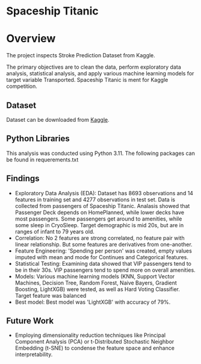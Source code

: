 # Spaceship Titanic
# Overview
The project inspects Stroke Prediction Dataset from Kaggle. 

The primary objectives are to clean the data, perform exploratory data analysis, statistical analysis, and apply various machine learning models for target variable Transported. Spaceship Titanic is ment for Kaggle competition.

## Dataset
Dataset can be downloaded from [Kaggle](https://www.kaggle.com/competitions/spaceship-titanic/overview).

## Python Libraries

This analysis was conducted using Python 3.11. The following packages can be found in requerements.txt


## Findings

* Exploratory Data Analysis (EDA): Dataset has 8693 observations and 14 features in training set and 4277 observations in test set. Data is collected from passengers of Spaceship Titanic. Analasis showed that Passenger Deck depends on HomePlanned, while lower decks have most passengers. Some passengers get around to amenities, while some sleep in CryoSleep. Target demographic is mid 20s, but are in ranges of infant to 79 years old.
* Correlation: No 2 features are strong correlated, no feature pair with linear relationship. But some features are derivatives from one-another.
* Feature Engineering: 'Spending per person' was created, empty values imputed with mean and mode for Continues and Categorical features. 
* Statistical Testing:  Examining data showed that VIP passengers tend to be in their 30s. VIP passengers tend to spend more on overall amenities.
* Models: Various machine learning models (KNN, Support Vector Machines, Decision Tree, Random Forest, Naive Bayers, Gradient Boosting, LightXGB) were tested, as well as Hard Voting Classifier. Target feature was balanced
* Best model: Best model was 'LightXGB' with accuracy of 79%.



## Future Work

- Employing dimensionality reduction techniques like Principal Component Analysis (PCA) or t-Distributed Stochastic Neighbor Embedding (t-SNE) to condense the feature space and enhance interpretability.
